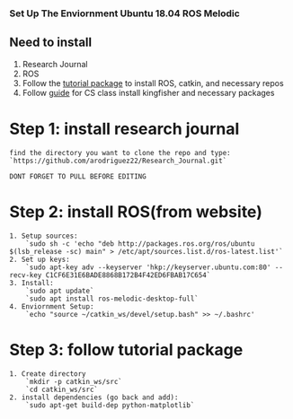 ### Set Up The Enviornment Ubuntu 18.04 ROS Melodic

## Need to install
1. Research Journal
2. ROS
3. Follow the [tutorial package](https://github.com/dartmouthrobotics/ros_tutorial_package)
	to install ROS, catkin, and necessary repos
4. Follow [guide](https://docs.google.com/document/d/1AgHEoISfurCphe3-cNENub1hV4N7bBuUsl3nxiSbwGM/edit) for CS class
	install kingfisher and necessary packages


# Step 1: install research journal
	find the directory you want to clone the repo and type:
	`https://github.com/arodriguez22/Research_Journal.git`
	
	DONT FORGET TO PULL BEFORE EDITING


# Step 2: install ROS(from website)
	1. Setup sources:
		`sudo sh -c 'echo "deb http://packages.ros.org/ros/ubuntu $(lsb_release -sc) main" > /etc/apt/sources.list.d/ros-latest.list'`
	2. Set up keys:
		`sudo apt-key adv --keyserver 'hkp://keyserver.ubuntu.com:80' --recv-key C1CF6E31E6BADE8868B172B4F42ED6FBAB17C654`
	3. Install:
		`sudo apt update`
		`sudo apt install ros-melodic-desktop-full`
	4. Enviornment Setup:
		`echo "source ~/catkin_ws/devel/setup.bash" >> ~/.bashrc'	

# Step 3: follow tutorial package
	
	1. Create directory
		`mkdir -p catkin_ws/src`
		`cd catkin_ws/src`
	2. install dependencies (go back and add):
		`sudo apt-get build-dep python-matplotlib` 
